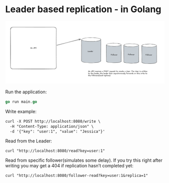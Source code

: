 # Leader based replication - in Golang

![basic-architecture](basic-architecture.png)

Run the application:
```go
go run main.go
```

Write example:

```http
curl -X POST http://localhost:8080/write \
  -H "Content-Type: application/json" \
  -d '{"key": "user:1", "value": "Jessica"}'
```

Read from the Leader:
```http
curl "http://localhost:8080/read?key=user:1"
```

Read from specific follower(simulates some delay). If you try this right after writing you may get a 404 if replication hasn’t completed yet:

```http
curl "http://localhost:8080/follower-read?key=user:1&replica=1"
```
